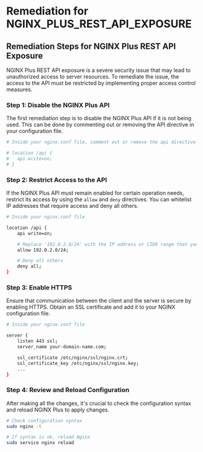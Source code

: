 # Remediation for NGINX_PLUS_REST_API_EXPOSURE

## Remediation Steps for NGINX Plus REST API Exposure

NGINX Plus REST API exposure is a severe security issue that may lead to unauthorized access to server resources. To remediate the issue, the access to the API must be restricted by implementing proper access control measures.

### Step 1: Disable the NGINX Plus API

The first remediation step is to disable the NGINX Plus API if it is not being used. This can be done by commenting out or removing the API directive in your configuration file.

```bash
# Inside your nginx.conf file, comment out or remove the api directive

# location /api {
#   api write=on;
# }
```

### Step 2: Restrict Access to the API

If the NGINX Plus API must remain enabled for certain operation needs, restrict its access by using the `allow` and `deny` directives. You can whitelist IP addresses that require access and deny all others.

```bash
# Inside your nginx.conf file

location /api {
    api write=on;

    # Replace '192.0.2.0/24' with the IP address or CIDR range that you wish to allow.
    allow 192.0.2.0/24;

    # Deny all others
    deny all;
}
```

### Step 3: Enable HTTPS

Ensure that communication between the client and the server is secure by enabling HTTPS. Obtain an SSL certificate and add it to your NGINX configuration file.

```bash
# Inside your nginx.conf file

server {
    listen 443 ssl;
    server_name your-domain-name.com;

    ssl_certificate /etc/nginx/ssl/nginx.crt;
    ssl_certificate_key /etc/nginx/ssl/nginx.key;
    ...
}
```

### Step 4: Review and Reload Configuration

After making all the changes, it's crucial to check the configuration syntax and reload NGINX Plus to apply changes.

```bash
# Check configuration syntax
sudo nginx -t

# If syntax is ok, reload Nginx
sudo service nginx reload
```